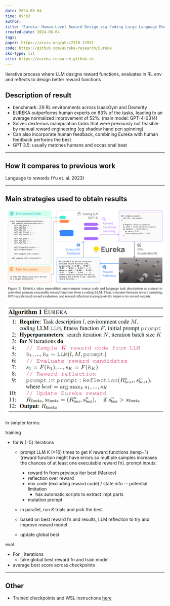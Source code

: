 ```yaml
---
date: 2024-08-04
time: 09:03
author: 
title: "Eureka: Human-Level Reward Design via Coding Large Language Models"
created-date: 2024-08-04
tags: 
paper: https://arxiv.org/abs/2310.12931
code: https://github.com/eureka-research/Eureka
zks-type: lit
site: https://eureka-research.github.io
---
```

Iterative process where LLM designs reward functions, evaluates in RL env and reflects to design better reward functions
## Description of result
- benchmark: 29 RL environments across IsaacGym and Dexterity
- EUREKA outperforms human experts on 83% of the tasks, leading to an average normalized improvement of 52%. (main model: GPT-4-0314)
- Solves dexterous manipulation tasks that were previously not feasible by manual reward engineering (eg shadow hand pen spinning)
- Can also incorporate human feedback, combining Eureka with human feedback performs the best
- GPT 3.5: usually matches humans and occasional beat

---
## How it compares to previous work
Language to rewards (Yu et. al. 2023)

---
## Main strategies used to obtain results
![](assets/Pasted%20image%2020240804090510.png)

![](assets/Pasted%20image%2020240927165944.png)

In simpler terms:

training
- for $N$ (=5) iterations
	- prompt LLM $K$ (=16) times to get $K$ reward functions (temp=1) (reward function might have errors so multiple samples increases the chances of at least one executable reward fn). prompt inputs:
		- reward fn from previous iter best (Markov)
		- reflection over reward
		- env code (excluding reward code) / state info -- potential limitation
			- has automatic scripts to extract impt parts
		- mutation prompt

	- in parallel, run $K$ trials and pick the best
	- based on best reward fn and results, LLM reflection to try and improve reward model
	- update global best

eval
- For _ iterations
	- take global best reward fn and train model
- average best score across checkpoints


---

## Other
- Trained checkpoints and WSL instructions [here](https://github.com/nicholaschenai/eureka_exploration)